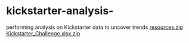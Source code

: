 # kickstarter-analysis-
performing analysis on Kickstarter data to uncover trends 
[resources.zip](https://github.com/shirll98/kickstarter-analysis-/files/6986894/resources.zip)
[Kickstarter_Challenge.xlsx.zip](https://github.com/shirll98/kickstarter-analysis-/files/6986901/Kickstarter_Challenge.xlsx.zip)
